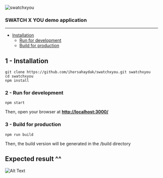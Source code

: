 ![swatchxyou](https://shop.swatch.com/skin/frontend/enterprise/Swatch/images/swatchxyou/sXy_logo.png)

### SWATCH X YOU demo application

---

- [Installation](#1-installation)
  - [Run for development](#11-run-for-development)
  - [Build for production](#12-build-for-production)

## 1 - Installation
```
git clone https://github.com/ihorsahaydak/swatchxyou.git swatchxyou
cd swatchxyou
npm install
```

### 2 - Run for development
```
npm start
```
Then, open your browser at **[http://localhost:3000/](http://localhost:3000/)**

### 3 - Build for production
```
npm run build
```
Then, the build version will be generated in the /build directory

## Expected result ^^

![Alt Text](https://media.giphy.com/media/2sbNqdD7WVwZwo36j8/giphy.gif)
